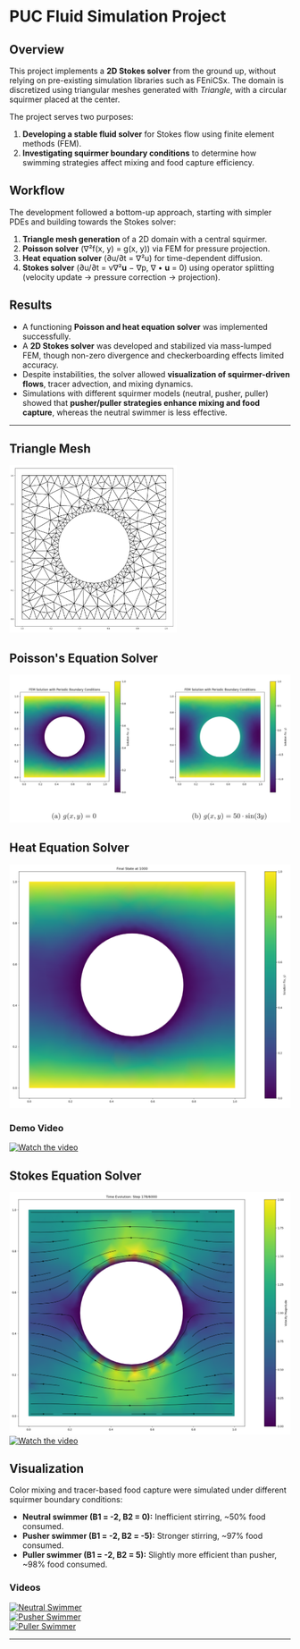 # PUC Fluid Simulation Project  

## Overview  
This project implements a **2D Stokes solver** from the ground up, without relying on pre-existing simulation libraries such as FEniCSx. The domain is discretized using triangular meshes generated with *Triangle*, with a circular squirmer placed at the center.  

The project serves two purposes:  
1. **Developing a stable fluid solver** for Stokes flow using finite element methods (FEM).  
2. **Investigating squirmer boundary conditions** to determine how swimming strategies affect mixing and food capture efficiency.  

## Workflow  
The development followed a bottom-up approach, starting with simpler PDEs and building towards the Stokes solver:  
1. **Triangle mesh generation** of a 2D domain with a central squirmer.  
2. **Poisson solver** (∇²f(x, y) = g(x, y)) via FEM for pressure projection.  
3. **Heat equation solver** (∂u/∂t = ∇²u) for time-dependent diffusion.  
4. **Stokes solver** (∂u/∂t = ν∇²**u** − ∇p, ∇ • **u** = 0) using operator splitting (velocity update → pressure correction → projection).  

## Results  
- A functioning **Poisson and heat equation solver** was implemented successfully.  
- A **2D Stokes solver** was developed and stabilized via mass-lumped FEM, though non-zero divergence and checkerboarding effects limited accuracy.  
- Despite instabilities, the solver allowed **visualization of squirmer-driven flows**, tracer advection, and mixing dynamics.  
- Simulations with different squirmer models (neutral, pusher, puller) showed that **pusher/puller strategies enhance mixing and food capture**, whereas the neutral swimmer is less effective.  

---

## Triangle Mesh  
<img src="images/Mesh.png" alt="Triangle Mesh" width="300" height="300">

## Poisson's Equation Solver  
![Poisson Solver](images/Poisson.png)

## Heat Equation Solver  
![Heat Solver](images/Heat.png)  
### Demo Video  
[![Watch the video](https://img.youtube.com/vi/9Sp8aIewcIs/0.jpg)](https://www.youtube.com/watch?v=9Sp8aIewcIs)

## Stokes Equation Solver  
![Stokes Solver](images/Stokes_flow.png)  
[![Watch the video](https://img.youtube.com/vi/8JrjHy0IETQ/0.jpg)](https://www.youtube.com/shorts/8JrjHy0IETQ)

## Visualization  
Color mixing and tracer-based food capture were simulated under different squirmer boundary conditions:  

- **Neutral swimmer (B1 = -2, B2 = 0):** Inefficient stirring, ~50% food consumed.  
- **Pusher swimmer (B1 = -2, B2 = -5):** Stronger stirring, ~97% food consumed.  
- **Puller swimmer (B1 = -2, B2 = 5):** Slightly more efficient than pusher, ~98% food consumed.  

### Videos  
[![Neutral Swimmer](https://img.youtube.com/vi/tvDy6Wnsakc/0.jpg)](https://www.youtube.com/watch?v=tvDy6Wnsakc)  
[![Pusher Swimmer](https://img.youtube.com/vi/kH9ju5QBSCw/0.jpg)](https://www.youtube.com/watch?v=kH9ju5QBSCw)  
[![Puller Swimmer](https://img.youtube.com/vi/d1kLsCGKszw/0.jpg)](https://www.youtube.com/watch?v=d1kLsCGKszw)  

---

